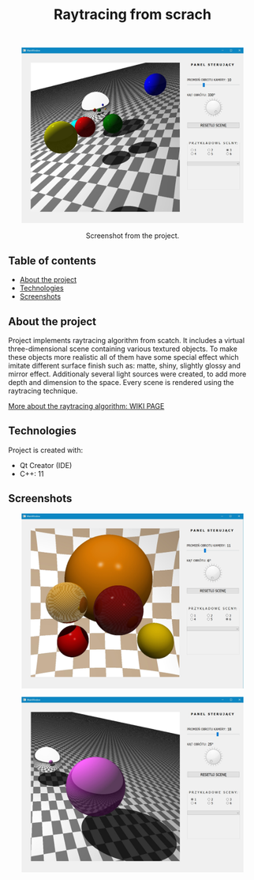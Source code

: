 <h1 align="center"> Raytracing from scrach </h1> <br>
<p align="center">
  <img alt="MainWindow" title="screenshot" src="/screenshots/screenshot2.jpg" width="450">
</p>
<p align="center">
  Screenshot from the project.
</p>

## Table of contents
* [About the project](#about-the-project)
* [Technologies](#technologies)
* [Screenshots](#screenshots)

## About the project
Project implements raytracing algorithm from scatch. It includes a virtual three-dimensional scene containing various textured objects. To make these objects more realistic all of them have some special effect which imitate different surface finish such as: matte, shiny, slightly glossy and mirror effect. Additionaly several light sources were created, to add more depth and dimension to the space. Every scene is rendered using the raytracing technique.

[More about the raytracing algorithm: WIKI PAGE](https://en.wikipedia.org/wiki/Ray_tracing_(graphics)#Algorithm_overview)


## Technologies
Project is created with:
* Qt Creator (IDE)
* C++: 11

## Screenshots

<p align="center">
  <img alt="MainWindow" title="screenshot" src="/screenshots/screenshot1.jpg" width="450">
</p>
<p align="center">
  <img alt="MainWindow" title="screenshot" src="/screenshots/screenshot3.jpg" width="450">
</p>
